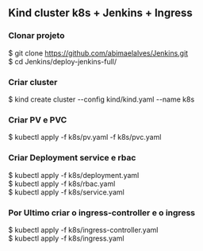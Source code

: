 ##  Kind cluster k8s + Jenkins + Ingress

### Clonar projeto 
$ git clone https://github.com/abimaelalves/Jenkins.git \
$ cd Jenkins/deploy-jenkins-full/

### Criar cluster
$ kind create cluster --config kind/kind.yaml --name k8s

### Criar PV e PVC
$ kubectl apply -f k8s/pv.yaml -f k8s/pvc.yaml

### Criar Deployment service e rbac
$ kubectl apply -f k8s/deployment.yaml \
$ kubectl apply -f k8s/rbac.yaml \
$ kubectl apply -f k8s/service.yaml

### Por Ultimo criar o ingress-controller e o ingress
$ kubectl apply -f k8s/ingress-controller.yaml \
$ kubectl apply -f k8s/ingress.yaml

